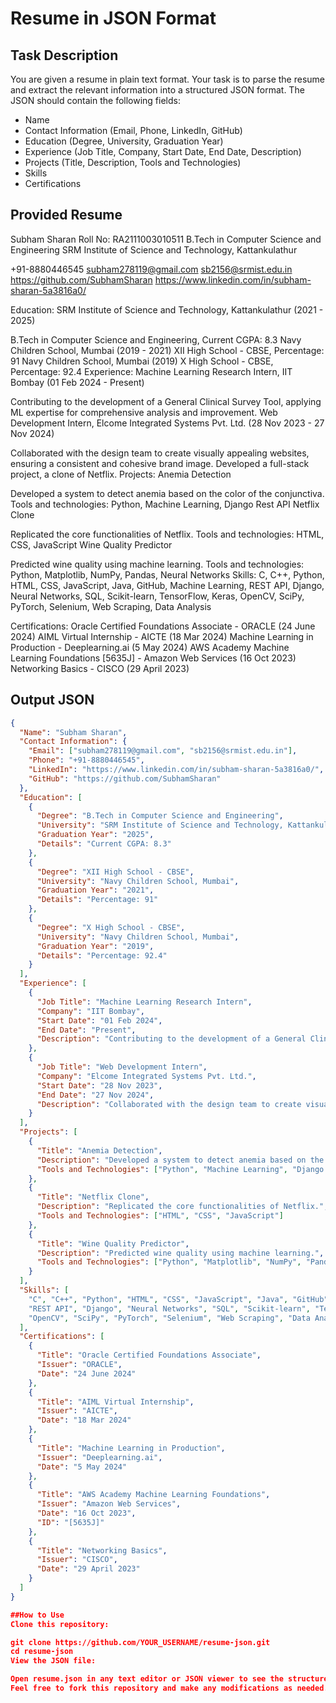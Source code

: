 # Resume in JSON Format

## Task Description

You are given a resume in plain text format. Your task is to parse the resume and extract the relevant information into a structured JSON format. The JSON should contain the following fields:

- Name
- Contact Information (Email, Phone, LinkedIn, GitHub)
- Education (Degree, University, Graduation Year)
- Experience (Job Title, Company, Start Date, End Date, Description)
- Projects (Title, Description, Tools and Technologies)
- Skills
- Certifications

## Provided Resume

Subham Sharan
Roll No: RA2111003010511
B.Tech in Computer Science and Engineering
SRM Institute of Science and Technology, Kattankulathur

+91-8880446545
subham278119@gmail.com
sb2156@srmist.edu.in
https://github.com/SubhamSharan
https://www.linkedin.com/in/subham-sharan-5a3816a0/

Education:
SRM Institute of Science and Technology, Kattankulathur (2021 - 2025)

B.Tech in Computer Science and Engineering, Current CGPA: 8.3
Navy Children School, Mumbai (2019 - 2021)
XII High School - CBSE, Percentage: 91
Navy Children School, Mumbai (2019)
X High School - CBSE, Percentage: 92.4
Experience:
Machine Learning Research Intern, IIT Bombay (01 Feb 2024 - Present)

Contributing to the development of a General Clinical Survey Tool, applying ML expertise for comprehensive analysis and improvement.
Web Development Intern, Elcome Integrated Systems Pvt. Ltd. (28 Nov 2023 - 27 Nov 2024)

Collaborated with the design team to create visually appealing websites, ensuring a consistent and cohesive brand image. Developed a full-stack project, a clone of Netflix.
Projects:
Anemia Detection

Developed a system to detect anemia based on the color of the conjunctiva.
Tools and technologies: Python, Machine Learning, Django Rest API
Netflix Clone

Replicated the core functionalities of Netflix.
Tools and technologies: HTML, CSS, JavaScript
Wine Quality Predictor

Predicted wine quality using machine learning.
Tools and technologies: Python, Matplotlib, NumPy, Pandas, Neural Networks
Skills:
C, C++, Python, HTML, CSS, JavaScript, Java, GitHub, Machine Learning, REST API, Django, Neural Networks, SQL, Scikit-learn, TensorFlow, Keras, OpenCV, SciPy, PyTorch, Selenium, Web Scraping, Data Analysis

Certifications:
Oracle Certified Foundations Associate - ORACLE (24 June 2024)
AIML Virtual Internship - AICTE (18 Mar 2024)
Machine Learning in Production - Deeplearning.ai (5 May 2024)
AWS Academy Machine Learning Foundations [5635J] - Amazon Web Services (16 Oct 2023)
Networking Basics - CISCO (29 April 2023)


## Output JSON

```json
{
  "Name": "Subham Sharan",
  "Contact Information": {
    "Email": ["subham278119@gmail.com", "sb2156@srmist.edu.in"],
    "Phone": "+91-8880446545",
    "LinkedIn": "https://www.linkedin.com/in/subham-sharan-5a3816a0/",
    "GitHub": "https://github.com/SubhamSharan"
  },
  "Education": [
    {
      "Degree": "B.Tech in Computer Science and Engineering",
      "University": "SRM Institute of Science and Technology, Kattankulathur",
      "Graduation Year": "2025",
      "Details": "Current CGPA: 8.3"
    },
    {
      "Degree": "XII High School - CBSE",
      "University": "Navy Children School, Mumbai",
      "Graduation Year": "2021",
      "Details": "Percentage: 91"
    },
    {
      "Degree": "X High School - CBSE",
      "University": "Navy Children School, Mumbai",
      "Graduation Year": "2019",
      "Details": "Percentage: 92.4"
    }
  ],
  "Experience": [
    {
      "Job Title": "Machine Learning Research Intern",
      "Company": "IIT Bombay",
      "Start Date": "01 Feb 2024",
      "End Date": "Present",
      "Description": "Contributing to the development of a General Clinical Survey Tool, applying ML expertise for comprehensive analysis and improvement."
    },
    {
      "Job Title": "Web Development Intern",
      "Company": "Elcome Integrated Systems Pvt. Ltd.",
      "Start Date": "28 Nov 2023",
      "End Date": "27 Nov 2024",
      "Description": "Collaborated with the design team to create visually appealing websites, ensuring a consistent and cohesive brand image. Developed a full-stack project, a clone of Netflix."
    }
  ],
  "Projects": [
    {
      "Title": "Anemia Detection",
      "Description": "Developed a system to detect anemia based on the color of the conjunctiva.",
      "Tools and Technologies": ["Python", "Machine Learning", "Django Rest API"]
    },
    {
      "Title": "Netflix Clone",
      "Description": "Replicated the core functionalities of Netflix.",
      "Tools and Technologies": ["HTML", "CSS", "JavaScript"]
    },
    {
      "Title": "Wine Quality Predictor",
      "Description": "Predicted wine quality using machine learning.",
      "Tools and Technologies": ["Python", "Matplotlib", "NumPy", "Pandas", "Neural Networks"]
    }
  ],
  "Skills": [
    "C", "C++", "Python", "HTML", "CSS", "JavaScript", "Java", "GitHub", "Machine Learning", 
    "REST API", "Django", "Neural Networks", "SQL", "Scikit-learn", "TensorFlow", "Keras", 
    "OpenCV", "SciPy", "PyTorch", "Selenium", "Web Scraping", "Data Analysis"
  ],
  "Certifications": [
    {
      "Title": "Oracle Certified Foundations Associate",
      "Issuer": "ORACLE",
      "Date": "24 June 2024"
    },
    {
      "Title": "AIML Virtual Internship",
      "Issuer": "AICTE",
      "Date": "18 Mar 2024"
    },
    {
      "Title": "Machine Learning in Production",
      "Issuer": "Deeplearning.ai",
      "Date": "5 May 2024"
    },
    {
      "Title": "AWS Academy Machine Learning Foundations",
      "Issuer": "Amazon Web Services",
      "Date": "16 Oct 2023",
      "ID": "[5635J]"
    },
    {
      "Title": "Networking Basics",
      "Issuer": "CISCO",
      "Date": "29 April 2023"
    }
  ]
}

##How to Use
Clone this repository:

git clone https://github.com/YOUR_USERNAME/resume-json.git
cd resume-json
View the JSON file:

Open resume.json in any text editor or JSON viewer to see the structured resume information.
Feel free to fork this repository and make any modifications as needed.

